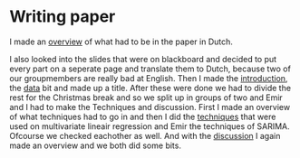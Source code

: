 # Writing paper

I made an [overview](https://github.com/Laurinevdstolpe/minor-data-science/blob/main/Communication/overview.md) of what had to be in the paper in Dutch.


I also looked into the slides that were on blackboard and decided to put every part on a seperate page and translate them to Dutch, because two of our groupmembers are really bad at English. Then I made the [introduction](https://github.com/Laurinevdstolpe/minor-data-science/blob/main/Communication/introduction.md), the [data](https://github.com/Laurinevdstolpe/minor-data-science/blob/main/Communication/Data.md) bit and made up a title. After these were done we had to divide the rest for the Christmas break and so we split up in groups of two and Emir and I had to make the Techniques and discussion. First I made an overview of what techniques had to go in and then I did the [techniques]() that were used on multivariate lineair regression and Emir the techniques of SARIMA. Ofcourse we checked eachother as well. And with the [discussion]() I again made an overview and we both did some bits.

